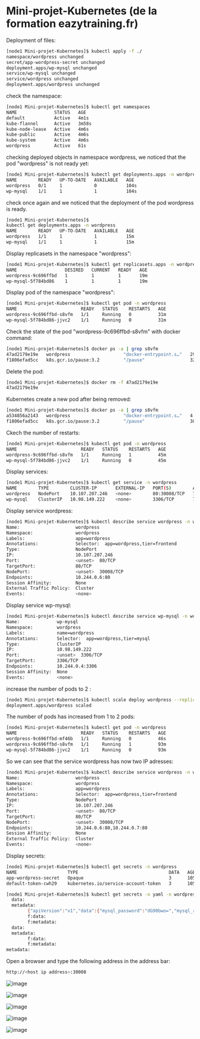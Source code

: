 # Mini-projet-Kubernetes (de la formation eazytraining.fr)



 Deployment of files:
```bash
[node1 Mini-projet-Kubernetes]$ kubectl apply -f ./
namespace/wordpress unchanged
secret/app-wordpress-secret unchanged
deployment.apps/wp-mysql unchanged
service/wp-mysql unchanged
service/wordpress unchanged
deployment.apps/wordpress unchanged
```

check the namespace:
```bash
[node1 Mini-projet-Kubernetes]$ kubectl get namespaces 
NAME              STATUS   AGE
default           Active   4m1s
kube-flannel      Active   3m58s
kube-node-lease   Active   4m6s
kube-public       Active   4m6s
kube-system       Active   4m6s
wordpress         Active   61s
```

checking deployed objects in namespace wordpress, we noticed that the pod "wordpress" is not ready yet:
```bash
[node1 Mini-projet-Kubernetes]$ kubectl get deployments.apps -n wordpress 
NAME        READY   UP-TO-DATE   AVAILABLE   AGE
wordpress   0/1     1            0           104s
wp-mysql    1/1     1            1           104s
```

check once again and we noticed that the deployment of the pod wordpress is ready.
```bash
[node1 Mini-projet-Kubernetes]$ 
kubectl get deployments.apps -n wordpress 
NAME        READY   UP-TO-DATE   AVAILABLE   AGE
wordpress   1/1     1            1           15m
wp-mysql    1/1     1            1           15m
```

Display replicasets in the namespace "wordpress":
```bash
[node1 Mini-projet-Kubernetes]$ kubectl get replicasets.apps -n wordpress 
NAME                  DESIRED   CURRENT   READY   AGE
wordpress-9c696ffbd   1         1         1       19m
wp-mysql-5f784bd86    1         1         1       19m
```

Display pod of the namespace "wordpress":
```bash
[node1 Mini-projet-Kubernetes]$ kubectl get pod -n wordpress 
NAME                        READY   STATUS    RESTARTS   AGE
wordpress-9c696ffbd-s8vfm   1/1     Running   0          31m
wp-mysql-5f784bd86-jjvc2    1/1     Running   0          31m
```

Check the state of the pod "wordpress-9c696ffbd-s8vfm" with docker command:
```bash
[node1 Mini-projet-Kubernetes]$ docker ps -a | grep s8vfm
47ad2179e19e   wordpress                    "docker-entrypoint.s…"   29 minutes ago  Up 29 minutes  k8s_wordpress_wordpress-9c696ffbd-s8vfm_wordpress_1efdbcbd-3f7c-44bc-b2b7-80f15b0bbf95_0
f1806efad5cc   k8s.gcr.io/pause:3.2         "/pause"                 32 minutes ago  Up 32 minutes  k8s_POD_wordpress-9c696ffbd-s8vfm_wordpress_1efdbcbd-3f7c-44bc-b2b7-80f15b0bbf95_0
```

Delete the pod:
```bash
[node1 Mini-projet-Kubernetes]$ docker rm -f 47ad2179e19e
47ad2179e19e
```

Kubernetes create a new pod after being removed:
```bash
[node1 Mini-projet-Kubernetes]$ docker ps -a | grep s8vfm
a534856a2143   wordpress                    "docker-entrypoint.s…"   4 minutes ago   Up 4 minutes   k8s_wordpress_wordpress-9c696ffbd-s8vfm_wordpress_1efdbcbd-3f7c-44bc-b2b7-80f15b0bbf95_0
f1806efad5cc   k8s.gcr.io/pause:3.2         "/pause"                 38 minutes ago  Up 38 minutes  k8s_POD_wordpress-9c696ffbd-s8vfm_wordpress_1efdbcbd-3f7c-44bc-b2b7-80f15b0bbf95_0
```

Ckech the number of restarts:
```bash
[node1 Mini-projet-Kubernetes]$ kubectl get pod -n wordpress
NAME                        READY   STATUS    RESTARTS   AGE
wordpress-9c696ffbd-s8vfm   1/1     Running   1          45m
wp-mysql-5f784bd86-jjvc2    1/1     Running   0          45m
```


Display services:
```bash
[node1 Mini-projet-Kubernetes]$ kubectl get service -n wordpress
NAME        TYPE        CLUSTER-IP       EXTERNAL-IP   PORT(S)        AGE
wordpress   NodePort    10.107.207.246   <none>        80:30008/TCP   73m
wp-mysql    ClusterIP   10.98.149.222    <none>        3306/TCP       73m
```

Display service wordpress:
```bash
[node1 Mini-projet-Kubernetes]$ kubectl describe service wordpress -n wordpress
Name:                     wordpress
Namespace:                wordpress
Labels:                   app=wordpress
Annotations:              Selector:  app=wordpress,tier=frontend
Type:                     NodePort
IP:                       10.107.207.246
Port:                     <unset>  80/TCP
TargetPort:               80/TCP
NodePort:                 <unset>  30008/TCP
Endpoints:                10.244.0.6:80
Session Affinity:         None
External Traffic Policy:  Cluster
Events:                   <none>
```

Display service wp-mysql:
```bash
[node1 Mini-projet-Kubernetes]$ kubectl describe service wp-mysql -n wordpress
Name:              wp-mysql
Namespace:         wordpress
Labels:            name=wordpress
Annotations:       Selector:  app=wordpress,tier=mysql
Type:              ClusterIP
IP:                10.98.149.222
Port:              <unset>  3306/TCP
TargetPort:        3306/TCP
Endpoints:         10.244.0.4:3306
Session Affinity:  None
Events:            <none>
```

increase the number of pods to 2 :
```bash
[node1 Mini-projet-Kubernetes]$ kubectl scale deploy wordpress --replicas=2 -n wordpress 
deployment.apps/wordpress scaled
```
The number of pods has increased from 1 to 2 pods:
```bash
[node1 Mini-projet-Kubernetes]$ kubectl get pod -n wordpress 
NAME                        READY   STATUS    RESTARTS   AGE
wordpress-9c696ffbd-mf46b   1/1     Running   0          46s
wordpress-9c696ffbd-s8vfm   1/1     Running   1          93m
wp-mysql-5f784bd86-jjvc2    1/1     Running   0          93m
```

So we can see that the service wordpress has now two IP adresses:
```bash
[node1 Mini-projet-Kubernetes]$ kubectl describe service wordpress -n wordpress
Name:                     wordpress
Namespace:                wordpress
Labels:                   app=wordpress
Annotations:              Selector:  app=wordpress,tier=frontend
Type:                     NodePort
IP:                       10.107.207.246
Port:                     <unset>  80/TCP
TargetPort:               80/TCP
NodePort:                 <unset>  30008/TCP
Endpoints:                10.244.0.6:80,10.244.0.7:80
Session Affinity:         None
External Traffic Policy:  Cluster
Events:                   <none>
```

Display secrets:
```bash
[node1 Mini-projet-Kubernetes]$ kubectl get secrets -n wordpress
NAME                   TYPE                                  DATA   AGE
app-wordpress-secret   Opaque                                3      105m
default-token-cwh29    kubernetes.io/service-account-token   3      105m

[node1 Mini-projet-Kubernetes]$ kubectl get secrets -o yaml -n wordpress | grep data  
  data:
  metadata:
        {"apiVersion":"v1","data":{"mysql_password":"dG90bwo=","mysql_random_root_password":"MQo=","wordpress_db_password":"dG90bwo="},"kind":"Secret","metadata":{"annotations":{},"name":"app-wordpress-secret","namespace":"wordpress"},"type":"Opaque"}
        f:data:
        f:metadata:
  data:
  metadata:
        f:data:
        f:metadata:
metadata:
```

Open a browser and type the following address in the address bar:
```bash
http://<host ip address>:30008
```

![image](https://user-images.githubusercontent.com/72947514/230341975-018812de-0d29-47ea-a2da-8227c9044b24.png)

![image](https://user-images.githubusercontent.com/72947514/230349397-6f834528-5e6a-4c4b-839e-67d06def8932.png)

![image](https://user-images.githubusercontent.com/72947514/230349442-0d97c34e-8c22-46be-bcab-3a8145e94bab.png)

![image](https://user-images.githubusercontent.com/72947514/230349557-59f2240b-4f3a-4299-929d-fe07a4a714b0.png)

![image](https://user-images.githubusercontent.com/72947514/230349609-0c5d6bea-bfd7-472b-9a6f-0a618fb616ef.png)



